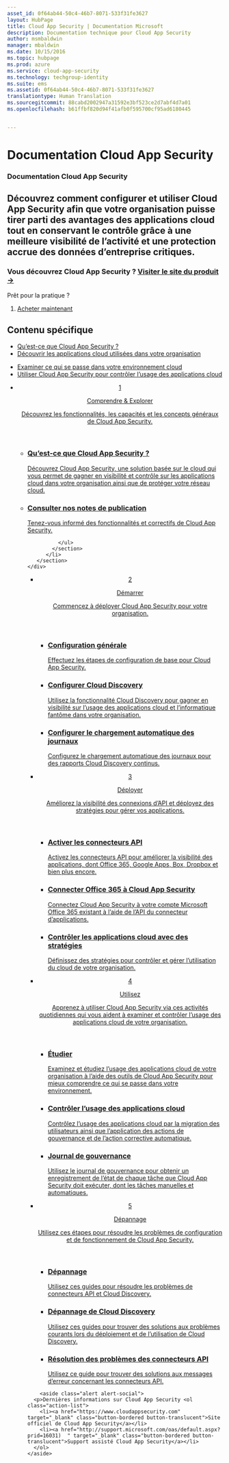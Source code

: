 ```yaml
---
asset_id: 0f64ab44-50c4-46b7-8071-533f31fe3627
layout: HubPage
title: Cloud App Security | Documentation Microsoft
description: Documentation technique pour Cloud App Security
author: msmbaldwin
manager: mbaldwin
ms.date: 10/15/2016
ms.topic: hubpage
ms.prod: azure
ms.service: cloud-app-security
ms.technology: techgroup-identity
ms.suite: ems
ms.assetid: 0f64ab44-50c4-46b7-8071-533f31fe3627
translationtype: Human Translation
ms.sourcegitcommit: 88cabd2002947a31592e3bf523ce2d7abf4d7a01
ms.openlocfilehash: b61ffbf820d94f41afb0f595700cf95ad6180445


---
```


# <a name="cloud-app-security-documentation"></a>Documentation Cloud App Security
<article id="main">
    <section id="hero-content">
      <h1>Documentation Cloud App Security</h1>
      <h2>Découvrez comment configurer et utiliser Cloud App Security afin que votre organisation puisse tirer parti des avantages des applications cloud tout en conservant le contrôle grâce à une meilleure visibilité de l’activité et une protection accrue des données d’entreprise critiques. </h2>
      <h3>Vous découvrez Cloud App Security ? <a href="https://www.microsoft.com/en-us/cloud-platform/cloud-app-security" target="_blank">Visiter le site du produit &rarr;</a></h3>
    </section>
    <aside class="alert section-border">
        <p>Prêt pour la pratique ?</p>
        <ol class="action-list">
            <li><a href="https://aka.ms/buycas" target="_blank" class="button-bordered button-translucent">Acheter maintenant</a></li>
        </ol>
    </aside>
    <section id="featured" class="container">
      <h2 class="section-heading"><span class="icon icon-warning"></span> Contenu spécifique</h2>
      <div class="features row">
        <ul class="column column-half">
          <li><a href="./what-is-cloud-app-security.md">Qu’est-ce que Cloud App Security ?</a></li>
          <li><a href="./set-up-cloud-discovery.md">Découvrir les applications cloud utilisées dans votre organisation</a></li>
        </ul>
        <ul class="column column-half">
          <li><a href="./investigate.md">Examiner ce qui se passe dans votre environnement cloud</a></li>
          <li><a href="./control.md">Utiliser Cloud App Security pour contrôler l’usage des applications cloud</a></li>
        </ul>
      </div>
    </section>
    <div id="journeys">
      <section class="container">
        <ul class="journeys-list">
          <li class="journey-step">
            <header class="journey-step-header row">
              <a href="./what-is-cloud-app-security.md">
                <div class="title column-third">
                  <span class="step-number">1</span>
                  <p>Comprendre &amp; Explorer</p>
                </div>
                <p class="description column-two-thirds">Découvrez les fonctionnalités, les capacités et les concepts généraux de Cloud App Security.</p>
              </a>
            </header>
            <section class="journey-step-elements content">
              <ul class="row">
                <li class="column-third">
                  <a href="./what-is-cloud-app-security.md">
                    <h3>Qu’est-ce que Cloud App Security ?</h3>
                    <p>Découvrez Cloud App Security, une solution basée sur le cloud qui vous permet de gagner en visibilité et contrôle sur les applications cloud dans votre organisation ainsi que de protéger votre réseau cloud.</p>
                  </a>
                </li>
                <li class="column-third">
                  <a href="./release-notes.md">
                    <h3>Consulter nos notes de publication</h3>
                    <p>Tenez-vous informé des fonctionnalités et correctifs de Cloud App Security.</p>
                  </a>
                </li>
                
              </ul>
            </section>
          </li>
       </section>
    </div>
<div id="journeys">
      <section class="container">
        <ul class="journeys-list">
          <li class="journey-step">
            <header class="journey-step-header row">
              <a href="./getting-started-with-cloud-app-security.md">
                <div class="title column-third">
                  <span class="step-number">2</span>
                  <p>Démarrer</p>
                </div>
                <p class="description column-two-thirds">Commencez à déployer Cloud App Security pour votre organisation.</p>
              </a>
            </header>
            <section class="journey-step-elements content">
              <ul class="row">
                <li class="column-third">
                  <a href="./getting-started-with-cloud-app-security.md">
                    <h3>Configuration générale</h3>
                    <p>Effectuez les étapes de configuration de base pour Cloud App Security.</p>
                  </a>
                </li>
                <li class="column-third">
                  <a href="./set-up-cloud-discovery.md">
                    <h3>Configurer Cloud Discovery</h3>
                    <p>Utilisez la fonctionnalité Cloud Discovery pour gagner en visibilité sur l’usage des applications cloud et l’informatique fantôme dans votre organisation.</p>
                  </a>
                </li>
                <li class="column-third">
                  <a href="./configure-automatic-log-upload-for-continuous-reports.md">
                    <h3>Configurer le chargement automatique des journaux</h3>
                    <p>Configurez le chargement automatique des journaux pour des rapports Cloud Discovery continus.</p>
                  </a>
                </li>
              </ul>
            </section>
          </li>
       </section>
    </div>
<div id="journeys">
      <section class="container">
        <ul class="journeys-list">
          <li class="journey-step">
            <header class="journey-step-header row">
              <a href="./deploy.md">
                <div class="title column-third">
                  <span class="step-number">3</span>
                  <p>Déployer</p>
                </div>
                <p class="description column-two-thirds">Améliorez la visibilité des connexions d’API et déployez des stratégies pour gérer vos applications.</p>
              </a>
            </header>
            <section class="journey-step-elements content">
              <ul class="row">
                <li class="column-third">
                  <a href="./enable-instant-visibility-protection-and-governance-actions-for-your-apps.md">
                    <h3>Activer les connecteurs API</h3>
                    <p>Activez les connecteurs API pour améliorer la visibilité des applications, dont Office 365, Google Apps, Box, Dropbox et bien plus encore.</p>
                  </a>
                </li>
                <li class="column-third">
                  <a href="./connect-office-365-to-microsoft-cloud-app-security.md">
                    <h3>Connecter Office 365 à Cloud App Security</h3>
                    <p>Connectez Cloud App Security à votre compte Microsoft Office 365 existant à l’aide de l’API du connecteur d’applications.</p>
                  </a>
                </li>
                <li class="column-third">
                  <a href="./control-cloud-apps-with-policies.md">
                    <h3>Contrôler les applications cloud avec des stratégies</h3>
                    <p>Définissez des stratégies pour contrôler et gérer l’utilisation du cloud de votre organisation.</p>
                  </a>
                </li>
              </ul>
            </section>
          </li>
       </section>
    </div>
  <div id="journeys">
      <section class="container">
        <ul class="journeys-list">
          <li class="journey-step">
            <header class="journey-step-header row">
              <a href="./daily-activities-to-protect-your-cloud-environment.md">
                <div class="title column-third">
                  <span class="step-number">4</span>
                  <p>Utilisez</p>
                </div>
                <p class="description column-two-thirds">Apprenez à utiliser Cloud App Security via ces activités quotidiennes qui vous aident à examiner et contrôler l’usage des applications cloud de votre organisation.</p>
              </a>
            </header>
            <section class="journey-step-elements content">
              <ul class="row">
                <li class="column-third">
                  <a href="./investigate.md">
                    <h3>Étudier</h3>
                    <p>Examinez et étudiez l’usage des applications cloud de votre organisation à l’aide des outils de Cloud App Security pour mieux comprendre ce qui se passe dans votre environnement.</p>
                  </a>
                </li>
                <li class="column-third">
                  <a href="./control.md">
                    <h3>Contrôler l’usage des applications cloud</h3>
                    <p>Contrôlez l’usage des applications cloud par la migration des utilisateurs ainsi que l’application des actions de gouvernance et de l’action corrective automatique.</p>
                  </a>
                </li>
                <li class="column-third">
                  <a href="./governance-actions.md">
                    <h3>Journal de gouvernance</h3>
                    <p>Utilisez le journal de gouvernance pour obtenir un enregistrement de l’état de chaque tâche que Cloud App Security doit exécuter, dont les tâches manuelles et automatiques.</p>
                  </a>
                </li>
              </ul>
            </section>
          </li>
       </section>
    </div>
      <div id="journeys">
      <section class="container">
        <ul class="journeys-list">
          <li class="journey-step">
            <header class="journey-step-header row">
              <a href="./troubleshooting.md">
                <div class="title column-third">
                  <span class="step-number">5</span>
                  <p>Dépannage</p>
                </div>
                <p class="description column-two-thirds">Utilisez ces étapes pour résoudre les problèmes de configuration et de fonctionnement de Cloud App Security.</p>
              </a>
            </header>
            <section class="journey-step-elements content">
              <ul class="row">
                <li class="column-third">
                  <a href="./troubleshooting.md">
                    <h3>Dépannage</h3>
                    <p>Utilisez ces guides pour résoudre les problèmes de connecteurs API et Cloud Discovery.</p>
                  </a>
                </li>
                <li class="column-third">
                  <a href="./troubleshooting-cloud-discovery.md">
                    <h3>Dépannage de Cloud Discovery</h3>
                    <p>Utilisez ces guides pour trouver des solutions aux problèmes courants lors du déploiement et de l’utilisation de Cloud Discovery.</p>
                  </a>
                </li>
                <li class="column-third">
                  <a href="./troubleshooting-api-connectors-using-error-messages.md">
                    <h3>Résolution des problèmes des connecteurs API</h3>
                    <p>Utilisez ce guide pour trouver des solutions aux messages d’erreur concernant les connecteurs API.</p>
                  </a>
                </li>
              </ul>
            </section>
          </li>
       </section>
    </div>  

        <aside class="alert alert-social">
      <p>Dernières informations sur Cloud App Security <ol class="action-list">
        <li><a href="https://www.cloudappsecurity.com" target="_blank" class="button-bordered button-translucent">Site officiel de Cloud App Security</a></li>
        <li><a href="http://support.microsoft.com/oas/default.aspx?prid=16031)  " target="_blank" class="button-bordered button-translucent">Support assisté Cloud App Security</a></li>
      </ol>
    </aside>
</article>



<!--HONumber=Oct16_HO4-->


